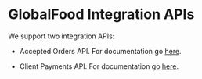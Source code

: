 GlobalFood Integration APIs
=====================================

We support two integration APIs:

- Accepted Orders API. For documentation go [here](accepted_orders/README.md).

- Client Payments API. For documentation go [here](client_payments/README.md).